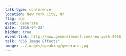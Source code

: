 ```yaml
---
talk-type: conference
location: New York City, NY
flag: 🇺🇸
event: Generate
date: '2016-04-22'
hidden: true
event-link: http://www.generateconf.com/new-york-2016
talk: "CSS Image Effects"
image: ../images/speaking/generate.jpg
---
```

